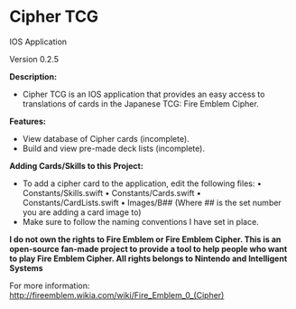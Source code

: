 # Cipher TCG
IOS Application

Version 0.2.5

**Description:**
- Cipher TCG is an IOS application that provides an easy access to translations of cards in the Japanese TCG: Fire Emblem Cipher.

**Features:**
- View database of Cipher cards (incomplete).
- Build and view pre-made deck lists (incomplete).

**Adding Cards/Skills to this Project:**
- To add a cipher card to the application, edit the following files:
  • Constants/Skills.swift
  • Constants/Cards.swift
  • Constants/CardLists.swift
  • Images/B## (Where ## is the set number you are adding a card image to)
- Make sure to follow the naming conventions I have set in place.

**I do not own the rights to Fire Emblem or Fire Emblem Cipher. This is an open-source fan-made project to provide a tool to help people who want to play Fire Emblem Cipher. All rights belongs to Nintendo and Intelligent Systems**

For more information: http://fireemblem.wikia.com/wiki/Fire_Emblem_0_(Cipher)
